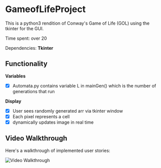# GameofLifeProject

This is a python3 rendition of Conway's Game of Life (GOL) using the tkinter for the GUI.

Time spent: over 20

Dependencies: **Tkinter**

## Functionality

**Variables**
- [x] Automata.py contains variable L in mainGen() which is the number of generations that run

**Display**
- [x] User sees randomly generated arr via tkinter window
- [x] Each pixel represents a cell
- [x] dynamically updates image in real time

## Video Walkthrough

Here's a walkthrough of implemented user stories:

<img src='' title='Video Walkthrough' width='' alt='Video Walkthrough' />
